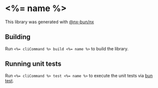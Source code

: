 # <%= name %>

This library was generated with [@nx-bun/nx](https://github.com/jordan-hall/nx-bun)

## Building

Run `<%= cliCommand %> build <%= name %>` to build the library.

## Running unit tests

Run `<%= cliCommand %> test <%= name %>` to execute the unit tests via [bun test](https://bun.sh/docs/cli/test).
